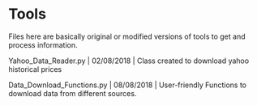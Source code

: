 # Tools
Files here are basically original or modified versions of tools to get and process information.

Yahoo_Data_Reader.py        | 02/08/2018 | Class created to download yahoo historical prices

Data_Download_Functions.py  | 08/08/2018 | User-friendly Functions to download data from different sources.

